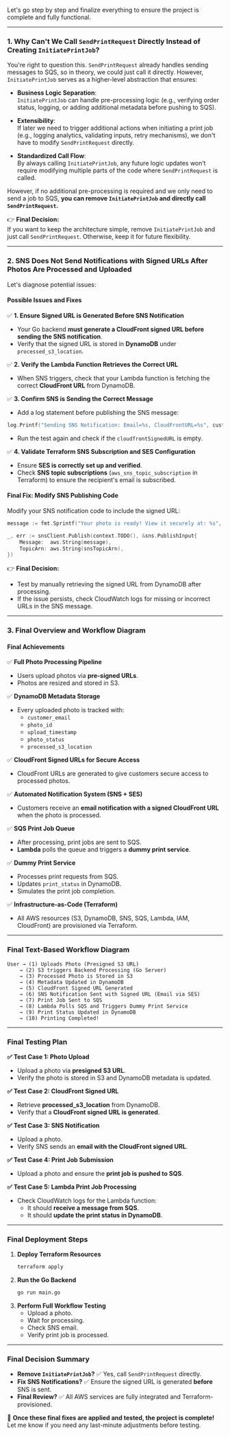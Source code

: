 Let's go step by step and finalize everything to ensure the project is complete and fully functional.

---

### **1. Why Can't We Call `SendPrintRequest` Directly Instead of Creating `InitiatePrintJob`?**
You're right to question this. `SendPrintRequest` already handles sending messages to SQS, so in theory, we could just call it directly. However, `InitiatePrintJob` serves as a higher-level abstraction that ensures:
   
- **Business Logic Separation**:  
  `InitiatePrintJob` can handle pre-processing logic (e.g., verifying order status, logging, or adding additional metadata before pushing to SQS).
  
- **Extensibility**:  
  If later we need to trigger additional actions when initiating a print job (e.g., logging analytics, validating inputs, retry mechanisms), we don't have to modify `SendPrintRequest` directly.

- **Standardized Call Flow**:  
  By always calling `InitiatePrintJob`, any future logic updates won’t require modifying multiple parts of the code where `SendPrintRequest` is called.

However, if no additional pre-processing is required and we only need to send a job to SQS, **you can remove `InitiatePrintJob` and directly call `SendPrintRequest`.**  

👉 **Final Decision:**  
If you want to keep the architecture simple, remove `InitiatePrintJob` and just call `SendPrintRequest`. Otherwise, keep it for future flexibility.

---

### **2. SNS Does Not Send Notifications with Signed URLs After Photos Are Processed and Uploaded**
Let's diagnose potential issues:

#### **Possible Issues and Fixes**
✅ **1. Ensure Signed URL is Generated Before SNS Notification**
- Your Go backend **must generate a CloudFront signed URL before sending the SNS notification**.
- Verify that the signed URL is stored in **DynamoDB** under `processed_s3_location`.

✅ **2. Verify the Lambda Function Retrieves the Correct URL**
- When SNS triggers, check that your Lambda function is fetching the correct **CloudFront URL** from DynamoDB.

✅ **3. Confirm SNS is Sending the Correct Message**
- Add a log statement before publishing the SNS message:

```go
log.Printf("Sending SNS Notification: Email=%s, CloudFrontURL=%s", customerEmail, cloudfrontSignedURL)
```
- Run the test again and check if the `cloudfrontSignedURL` is empty.

✅ **4. Validate Terraform SNS Subscription and SES Configuration**
- Ensure **SES is correctly set up and verified**.
- Check **SNS topic subscriptions** (`aws_sns_topic_subscription` in Terraform) to ensure the recipient's email is subscribed.

#### **Final Fix: Modify SNS Publishing Code**
Modify your SNS notification code to include the signed URL:

```go
message := fmt.Sprintf("Your photo is ready! View it securely at: %s", cloudfrontSignedURL)

_, err := snsClient.Publish(context.TODO(), &sns.PublishInput{
    Message:  aws.String(message),
    TopicArn: aws.String(snsTopicArn),
})
```

👉 **Final Decision:**  
- Test by manually retrieving the signed URL from DynamoDB after processing.  
- If the issue persists, check CloudWatch logs for missing or incorrect URLs in the SNS message.

---

### **3. Final Overview and Workflow Diagram**

#### **Final Achievements**
✅ **Full Photo Processing Pipeline**
   - Users upload photos via **pre-signed URLs**.
   - Photos are resized and stored in S3.

✅ **DynamoDB Metadata Storage**
   - Every uploaded photo is tracked with:
     - `customer_email`
     - `photo_id`
     - `upload_timestamp`
     - `photo_status`
     - `processed_s3_location`

✅ **CloudFront Signed URLs for Secure Access**
   - CloudFront URLs are generated to give customers secure access to processed photos.

✅ **Automated Notification System (SNS + SES)**
   - Customers receive an **email notification with a signed CloudFront URL** when the photo is processed.

✅ **SQS Print Job Queue**
   - After processing, print jobs are sent to SQS.
   - **Lambda** polls the queue and triggers a **dummy print service**.

✅ **Dummy Print Service**
   - Processes print requests from SQS.
   - Updates `print_status` in DynamoDB.
   - Simulates the print job completion.

✅ **Infrastructure-as-Code (Terraform)**
   - All AWS resources (S3, DynamoDB, SNS, SQS, Lambda, IAM, CloudFront) are provisioned via Terraform.

---

### **Final Text-Based Workflow Diagram**
```
User → (1) Uploads Photo (Presigned S3 URL) 
    → (2) S3 triggers Backend Processing (Go Server) 
    → (3) Processed Photo is Stored in S3 
    → (4) Metadata Updated in DynamoDB
    → (5) CloudFront Signed URL Generated 
    → (6) SNS Notification Sent with Signed URL (Email via SES) 
    → (7) Print Job Sent to SQS 
    → (8) Lambda Polls SQS and Triggers Dummy Print Service 
    → (9) Print Status Updated in DynamoDB 
    → (10) Printing Completed!
```

---

### **Final Testing Plan**
**✅ Test Case 1: Photo Upload**
- Upload a photo via **presigned S3 URL**.
- Verify the photo is stored in S3 and DynamoDB metadata is updated.

**✅ Test Case 2: CloudFront Signed URL**
- Retrieve **processed_s3_location** from DynamoDB.
- Verify that a **CloudFront signed URL is generated**.

**✅ Test Case 3: SNS Notification**
- Upload a photo.
- Verify SNS sends an **email with the CloudFront signed URL**.

**✅ Test Case 4: Print Job Submission**
- Upload a photo and ensure the **print job is pushed to SQS**.

**✅ Test Case 5: Lambda Print Job Processing**
- Check CloudWatch logs for the Lambda function:
  - It should **receive a message from SQS**.
  - It should **update the print status in DynamoDB**.

---

### **Final Deployment Steps**
1. **Deploy Terraform Resources**
   ```sh
   terraform apply
   ```
2. **Run the Go Backend**
   ```sh
   go run main.go
   ```
3. **Perform Full Workflow Testing**
   - Upload a photo.
   - Wait for processing.
   - Check SNS email.
   - Verify print job is processed.

---

### **Final Decision Summary**
- **Remove `InitiatePrintJob`?** ✅ Yes, call `SendPrintRequest` directly.
- **Fix SNS Notifications?** ✅ Ensure the signed URL is generated **before** SNS is sent.
- **Final Review?** ✅ All AWS services are fully integrated and Terraform-provisioned.

🚀 **Once these final fixes are applied and tested, the project is complete!**  
Let me know if you need any last-minute adjustments before testing.